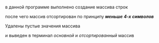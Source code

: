 в данной программе выполнено создание массива строк 

после чего массив отсортирован по принципу _**меньше 4-х символов**_

Удалены пустые значения массива


и выведен в терминал *основной* и *отсортированный* массив